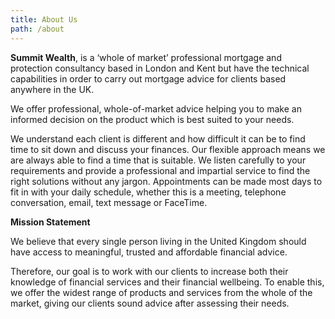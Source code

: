 ```yaml
---
title: About Us
path: /about
---
```


**Summit Wealth**, is a ‘whole of market’ professional mortgage and protection
consultancy based in London and Kent but have the technical capabilities in
order to carry out mortgage advice for clients based anywhere in the UK.

We offer professional, whole-of-market advice helping you to make an informed
decision on the product which is best suited to your needs.

We understand each client is different and how difficult it can be to find time
to sit down and discuss your finances. Our flexible approach means we are always
able to find a time that is suitable. We listen carefully to your requirements
and provide a professional and impartial service to find the right solutions
without any jargon. Appointments can be made most days to fit in with your daily
schedule, whether this is a meeting, telephone conversation, email, text message
or FaceTime.

**Mission Statement**

We believe that every single person living in the United Kingdom should have
access to meaningful, trusted and affordable financial advice.

Therefore, our goal is to work with our clients to increase both their knowledge
of financial services and their financial wellbeing. To enable this, we offer
the widest range of products and services from the whole of the market, giving
our clients sound advice after assessing their needs.
